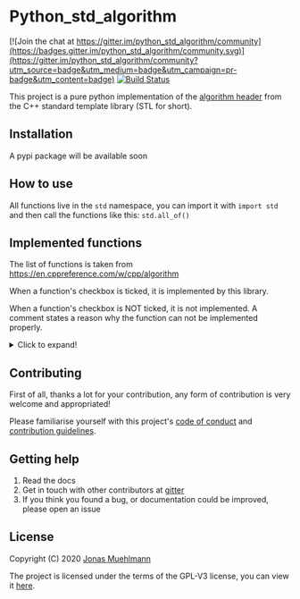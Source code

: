 # Python_std_algorithm
[![Join the chat at https://gitter.im/python_std_algorithm/community](https://badges.gitter.im/python_std_algorithm/community.svg)](https://gitter.im/python_std_algorithm/community?utm_source=badge&utm_medium=badge&utm_campaign=pr-badge&utm_content=badge) [![Build Status](https://travis-ci.com/JonasMuehlmann/python_std_algorithm.svg?branch=master)](https://travis-ci.com/JonasMuehlmann/python_std_algorithm)

This project is a pure python implementation of the [algorithm header](https://en.cppreference.com/w/cpp/algorithm) from the C++ standard template library (STL for short).


## Installation
A pypi package will be available soon
## How to use

All functions live in the ```std``` namespace, you can import it with ```import std``` and then call the functions like this: ```std.all_of()```

## Implemented functions

The list of functions is taken from https://en.cppreference.com/w/cpp/algorithm

When a function's checkbox is ticked, it is implemented by this library.

When a function's checkbox is NOT ticked, it is not implemented. A comment states a reason why the function can not be implemented properly.

<details> <summary>Click to expand!</summary>
<p>

### Non-modifying sequence operations

- [x] all_of
- [x] any_of
- [x] none_of


- [x] for_each ***Has an extra parameter readonly due to python limitations***
- [x] for_each_n ***Has an extra parameter readonly due to python limitations***

- [x] count
- [x] count_if
- [x] count_if_not ***Not implemented in STL, but seems fitting***

- [x] mismatch

- [x] find
- [x] find_if
- [x] find_if_not
- [ ] find_end
- [ ] find_first_of
- [ ] adjacent_find


- [ ] search
- [ ] search_n

### Modifying sequence operations

- [ ] copy
- [ ] copy_if
- [ ] copy_n
- [ ] copy_backward


- [ ] move
- [ ] move_backward


- [ ] fill
- [ ] fill_n


- [ ] transform


- [ ] generate
- [ ] generate_n


- [ ] remove
- [ ] remove_if
- [ ] remove_copy
- [ ] remove_copy_if


- [ ] replace
- [ ] replace_if
- [ ] replace_copy
- [ ] replace_copy_if


- [ ] swap
- [ ] swap_ranges
- [ ] iter_swap


- [ ] reverse
- [ ] reverse_copy


- [ ] rotate
- [ ] rotate_copy


- [ ] shift_left
- [ ] shift_right


- [ ] random_shuffle
- [ ] shuffle


- [ ] sample


- [ ] unique
- [ ] unique_copy

### Partitioning operations

- [ ] is_partitioned


- [ ] partition
- [ ] partition_copy


- [ ] stable_partition


- [ ] partition_point

### Sorting operations

- [ ] is_sorted
- [ ] is_sorted_until


- [ ] sort
- [ ] partial_sort
- [ ] partial_sort_copy
- [ ] stable_sort
- [ ] nth_element

### Binary search operations (on sorted ranges)

- [ ] lower_bound
- [ ] upper_bound


- [ ] binary_search


- [ ] equal_range

### Other operations on sorted ranges

- [ ] merge
- [ ] implace_merge

### Set operations (on sorted ranges)

- [ ] includes


- [ ] set_difference
- [ ] set_intersection
- [ ] set_symmetric_difference
- [ ] set_union

### Heap operations

- [ ] is_heap
- [ ] is_heap_until


- [ ] make_heap


- [ ] push_heap


- [ ] pop_heap


- [ ] sort_heap

### Minimum/maximum operations

- [ ] max
- [ ] max_element
- [ ] min
- [ ] min_element
- [ ] minmax
- [ ] minmax_element


- [ ] clamp

### Comparison operations

- [ ] equal


- [ ] lexicographical_compare
- [ ] lexicographical_compare_threeway

### Permutation operations

- [ ] is_permutation


- [ ] next_permutation
- [ ] prev_permutation
</p>
</details>

## Contributing

First of all, thanks a lot for your contribution, any form of contribution is very welcome and appropriated!

Please familiarise yourself with this project's [code of conduct](CODE_OF_CONDUCT.md) and [contribution guidelines](CONTRIBUTING.md).

## Getting help

1. Read the docs
2. Get in touch with other contributors at [gitter](https://gitter.im/python_std_algorithm/community?utm_source=badge&utm_medium=badge&utm_campaign=pr-badge&utm_content=badge)
2. If you think you found a bug, or documentation could be improved, please open an issue

## License
Copyright (C) 2020 [Jonas Muehlmann](https://github.com/JonasMuehlmann)
 
The project is licensed under the terms of the GPL-V3 license, you can view it [here](LICENSE.md).
